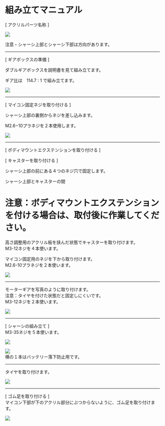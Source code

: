 # 組み立てマニュアル

[ アクリルパーツ名称 ]

![](/type2/img/type2_m01.png)

注意・シャーシ上部とシャーシ下部は方向があります。

<hr>

[ ギアボックスの準備 ]

ダブルギアボックスを説明書を見て組み立てます。

ギア比は　114.7 : 1 で組み立てます。

![](/type2/img/type2_m02.jpg)

<hr>

[ マイコン固定ネジを取り付ける ]

シャーシ上部の裏側からネジを差し込みます。

M2.6−10プラネジを２本使用します。

![](/type2/img/type2_m03.png)

<hr>

[ ボディマウントエクステンションを取り付ける ]



[ キャスターを取り付ける ]

シャーシ上部の前にある４つのネジ穴で固定します。

シャーシ上部とキャスターの間


# 注意：ボディマウントエクステンションを付ける場合は、取付後に作業してください。 <br>
高さ調整用のアクリル板を挟んだ状態でキャスターを取り付けます。<br>
M3-12ネジを４本使います。<br>

マイコン固定用のネジを下から取り付けます。<br>
M2.6-10プラネジを２本使います。<br>

![](/type2/img/type2_001.jpg)

<hr>

モーターギアを写真のように取り付けます。<br>
注意：タイヤを付けた状態だと固定しにくいです。<br>
M3-12ネジを２本使います。<br>

![](/type2/img/type2_002.jpg)

<hr>

[ シャーシの組み立て ]<br>
M3-35ネジを５本使います。<br>

![](/type2/img/type2_003.jpg)

![](/type2/img/type2_004.jpg)
<br>
横の１本はバッテリー落下防止用です。

<hr>

タイヤを取り付けます。<br>

![](/type2/img/type2_005.jpg)

<hr>

[ ゴム足を取り付ける ]<br>
マイコン下部が下のアクリル部分にぶつからないように、ゴム足を取り付けます。<br>

![](/type2/img/type2_006.jpg)
